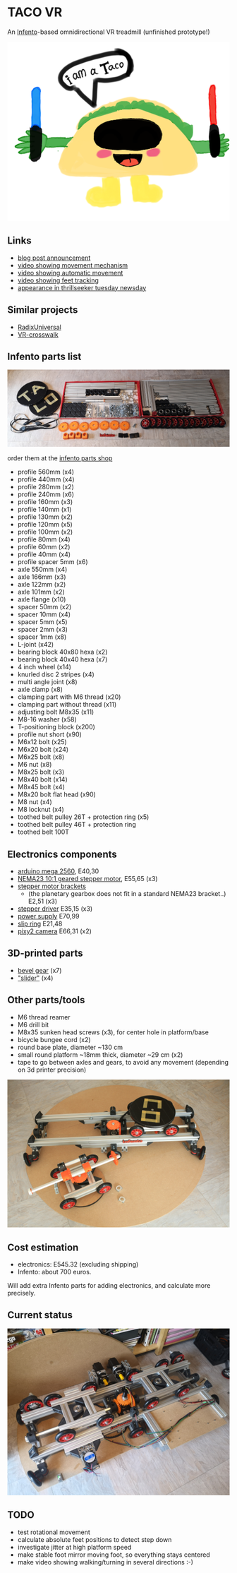 # TACO VR

An [Infento](https://www.infento.com/)-based omnidirectional VR treadmill (unfinished prototype!)

![Screenshot](images/logo.png)

## Links

- [blog post announcement](http://blogfarts.blogspot.com/2022/03/taco-vr-infento-based-omnidirectional.html)
- [video showing movement mechanism](https://www.youtube.com/watch?v=YHPXaN3H2HI)
- [video showing automatic movement](https://www.youtube.com/watch?v=lmJdy6oKbso)
- [video showing feet tracking](https://www.youtube.com/watch?v=dd_dxFAD24o)
- [appearance in thrillseeker tuesday newsday](https://www.youtube.com/watch?v=JtDdllBYgaA)

## Similar projects

- [RadixUniversal](https://www.youtube.com/watch?v=7YEqCsvkD60)
- [VR-crosswalk](https://www.youtube.com/watch?v=GcSgNpcmdVs)

## Infento parts list

![parts](images/parts.jpg)

order them at the [infento parts shop](https://www.infento.com/parts/)

- profile 560mm (x4)
- profile 440mm (x4)
- profile 280mm (x2)
- profile 240mm (x6)
- profile 160mm (x3)
- profile 140mm (x1)
- profile 130mm (x2)
- profile 120mm (x5)
- profile 100mm (x2)
- profile 80mm  (x4)
- profile 60mm  (x2)
- profile 40mm  (x4)
- profile spacer 5mm (x6)
- axle 550mm (x4)
- axle 166mm (x3)
- axle 122mm (x2)
- axle 101mm (x2)
- axle flange (x10)
- spacer 50mm (x2)
- spacer 10mm (x4)
- spacer 5mm  (x5)
- spacer 2mm  (x3)
- spacer 1mm  (x8)
- L-joint (x42)
- bearing block 40x80 hexa (x2)
- bearing block 40x40 hexa (x7)
- 4 inch wheel (x14)
- knurled disc 2 stripes (x4)
- multi angle joint (x8)
- axle clamp (x8)
- clamping part with M6 thread (x20)
- clamping part without thread (x11)
- adjusting bolt M8x35 (x11)
- M8-16 washer (x58)
- T-positioning block (x200)
- profile nut short (x90)
- M6x12 bolt (x25)
- M6x20 bolt (x24)
- M6x25 bolt (x8)
- M6 nut (x8)
- M8x25 bolt (x3)
- M8x40 bolt (x14)
- M8x45 bolt (x4)
- M8x20 bolt flat head (x90)
- M8 nut (x4)
- M8 locknut (x4)
- toothed belt pulley 26T + protection ring (x5)
- toothed belt pulley 46T + protection ring
- toothed belt 100T

## Electronics components

- [arduino mega 2560](https://store.arduino.cc/products/arduino-mega-2560-rev3), E40,30
- [NEMA23 10:1 geared stepper motor](https://www.omc-stepperonline.com/nema-23-stepper-motor-l-76mm-gear-ratio-10-1-plm-series-planetary-gearbox-23hs30-2904s-plm23-g10-d8), E55,65 (x3)
- [stepper motor brackets](https://www.omc-stepperonline.com/nema-23-bracket-for-high-precision-planetary-geared-motor-alloy-steel-bracket-st-m9)
  - (the planetary gearbox does not fit in a standard NEMA23 bracket..) E2,51 (x3)
- [stepper driver](https://www.omc-stepperonline.com/digital-stepper-driver-2-4-7-2a-20-80vdc-for-nema-34-stepper-motor-cnc-drive-dm860i) E35,15 (x3)
- [power supply](https://www.conrad.com/p/mean-well-rsp-320-24-acdc-psu-module-enclosure-134-a-3216-w-24-v-dc-1293056) E70,99
- [slip ring](https://botland.store/slip-connectors/7144-slip-ring-3-wire-10a-22mm-5904422360009.html) E21,48
- [pixy2 camera](https://pixycam.com/pixy2/) E66,31 (x2)

## 3D-printed parts

- [bevel gear](https://www.thingiverse.com/thing:5179582) (x7)
- ["slider"](https://www.thingiverse.com/thing:5254832) (x4)

## Other parts/tools

- M6 thread reamer
- M6 drill bit
- M8x35 sunken head screws (x3), for center hole in platform/base
- bicycle bungee cord (x2)
- round base plate, diameter ~130 cm
- small round platform ~18mm thick, diameter ~29 cm (x2)
- tape to go between axles and gears, to avoid any movement (depending on 3d printer precision)

![Screenshot](images/taco.jpg)

## Cost estimation

- electronics: E545.32 (excluding shipping)
- Infento: about 700 euros. 

Will add extra Infento parts for adding electronics, and calculate more precisely.

## Current status

![Screenshot](images/elec2.png)

## TODO
- test rotational movement
- calculate absolute feet positions to detect step down
- investigate jitter at high platform speed
- make stable foot mirror moving foot, so everything stays centered
- make video showing walking/turning in several directions :-)
